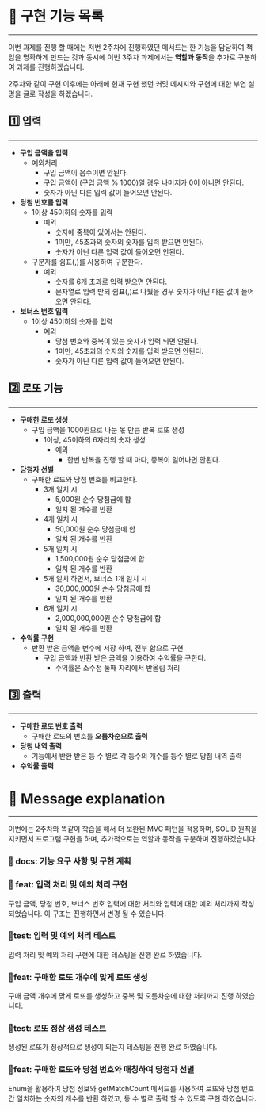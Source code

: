 # 🦔 구현 기능 목록

---

이번 과제를 진행 할 때에는 저번 2주차에 진행하였던 메서드는 한 기능을 담당하여 책임을 명확하게 만드는 것과 동시에 이번 3주차 과제에서는 **역할과 동작**을 추가로 구분하여 과제를 진행하겠습니다.

2주차와 같이 구현 이후에는 아래에 현재 구현 했던 커밋 메시지와 구현에 대한 부연 설명을 글로 작성을 하겠습니다.

## 1️⃣ 입력

---

- **구입 금액을 입력**
    - 예외처리
        - 구입 금액이 음수이면 안된다.
        - 구입 금액이 (구입 금액 % 1000)일 경우 나머지가 0이 아니면 안된다.
        - 숫자가 아닌 다른 입력 값이 들어오면 안된다.
- **당첨 번호를 입력**
    - 1이상 45이하의 숫자를 입력
        - 예외
            - 숫자에 중복이 있어서는 안된다.
            - 1미만, 45초과의 숫자의 숫자를 입력 받으면 안된다.
            - 숫자가 아닌 다른 입력 값이 들어오면 안된다.
    - 구분자를 쉼표(,)를 사용하여 구분한다.
        - 예외
            - 숫자를 6개 초과로 입력 받으면 안된다.
            - 문자열로 입력 받되 쉼표(,)로 나눴을 경우 숫자가 아닌 다른 값이 들어오면 안된다.
- **보너스 번호 입력**
    - 1이상 45이하의 숫자를 입력
        - 예외
            - 당첨 번호와 중복이 있는 숫자가 입력 되면 안된다.
            - 1미만, 45초과의 숫자의 숫자를 입력 받으면 안된다.
            - 숫자가 아닌 다른 입력 값이 들어오면 안된다.

## 2️⃣ 로또 기능

---

- **구매한 로또 생성**
    - 구입 금액을 1000원으로 나눈 몫 만큼 반복 로또 생성
        - 1이상, 45이하의 6자리의 숫자 생성
            - 예외
                - 한번 반복을 진행 할 때 마다, 중복이 일어나면 안된다.
- **당첨자 선별**
    - 구매한 로또와 당첨 번호를 비교한다.
        - 3개 일치 시
            - 5,000원 순수 당첨금에 합
            - 일치 된 개수를 반환
        - 4개 일치 시
            - 50,000원 순수 당첨금에 합
            - 일치 된 개수를 반환
        - 5개 일치 시
            - 1,500,000원 순수 당첨금에 합
            - 일치 된 개수를 반환
        - 5개 일치 하면서, 보너스 1개 일치 시
            - 30,000,000원 순수 당첨금에 합
            - 일치 된 개수를 반환
        - 6개 일치 시
            - 2,000,000,000원 순수 당첨금에 합
            - 일치 된 개수를 반환
- **수익률 구현**
    - 반환 받은 금액을 변수에 저장 하며, 전부 합으로 구현
        - 구입 금액과 반환 받은 금액을 이용하여 수익률을 구한다.
            - 수익률은 소수점 둘째 자리에서 반올림 처리

## 3️⃣ 출력

---

- **구매한 로또 번호 출력**
  - 구매한 로또의 번호를 **오름차순으로 출력**
- **당첨 내역 출력**
  - 기능에서 반환 받은 등 수 별로 각 등수의 개수를 등수 별로 당첨 내역 출력
- **수익률 출력**

# 🤩 Message explanation

---

이번에는 2주차와 똑같이 학습을 해서 더 보완된 MVC 패턴을 적용하며, SOLID 원칙을 지키면서 프로그램 구현을 하며, 추가적으로는 역할과 동작을 구분하며 진행하겠습니다.

### 📑 docs: 기능 요구 사항 및 구현 계획

### 📜 feat: 입력 처리 및 예외 처리 구현
구입 금액, 당첨 번호, 보너스 번호 입력에 대한 처리와 입력에 대한 예외 처리까지 작성되었습니다. 이 구조는 진행하면서 변경 될 수 있습니다.

### 📝test: 입력 및 예외 처리 테스트
입력 처리 및 예외 처리 구현에 대한 테스팅을 진행 완료 하였습니다.

### 📜feat: 구매한 로또 개수에 맞게 로또 생성
구매 금액 개수에 맞게 로또를 생성하고 중복 및 오름차순에 대한 처리까지 진행 하였습니다.

### 📝test: 로또 정상 생성 테스트
생성된 로또가 정상적으로 생성이 되는지 테스팅을 진행 완료 하였습니다.

### 📜feat: 구매한 로또와 당첨 번호와 매칭하여 당첨자 선별
Enum을 활용하여 당첨 정보와 getMatchCount 메서드를 사용하여 로또와 당첨 번호 간 일치하는 숫자의 개수를 반환 하였고, 등 수 별로 출력 할 수 있도록 구현 하였습니다.